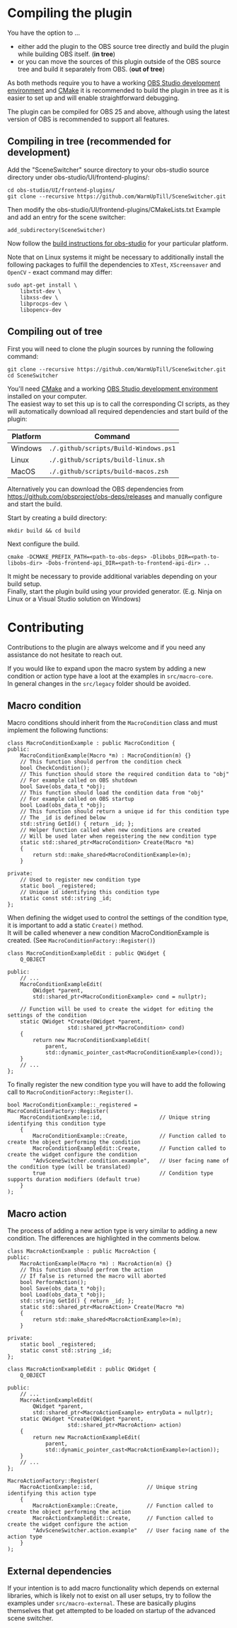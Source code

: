 # Compiling the plugin

You have the option to ...
- either add the plugin to the OBS source tree directly and build the plugin while building OBS itself. (**in tree**)
- or you can move the sources of this plugin outside of the OBS source tree and build it separately from OBS. (**out of tree**)

As both methods require you to have a working [OBS Studio development environment](https://obsproject.com/wiki/Building-OBS-Studio) and [CMake](https://cmake.org/download/) it is recommended to build the plugin in tree as it is easier to set up and will enable straightforward debugging.

The plugin can be compiled for OBS 25 and above, although using the latest version of OBS is recommended to support all features.

## Compiling in tree (recommended for development)
Add the "SceneSwitcher" source directory to your obs-studio source directory under obs-studio/UI/frontend-plugins/:
```
cd obs-studio/UI/frontend-plugins/
git clone --recursive https://github.com/WarmUpTill/SceneSwitcher.git
```

Then modify the obs-studio/UI/frontend-plugins/CMakeLists.txt Example and add an entry for the scene switcher:
```
add_subdirectory(SceneSwitcher)
```

Now follow the [build instructions for obs-studio](https://obsproject.com/wiki/Building-OBS-Studio) for your particular platform.

Note that on Linux systems it might be necessary to additionally install the following packages to fulfill the dependencies to `XTest`, `XScreensaver` and `OpenCV` - exact command may differ:
```
sudo apt-get install \
    libxtst-dev \
    libxss-dev \
    libprocps-dev \
    libopencv-dev
```


## Compiling out of tree

First you will need to clone the plugin sources by running the following command:
```
git clone --recursive https://github.com/WarmUpTill/SceneSwitcher.git
cd SceneSwitcher
```

You'll need [CMake](https://cmake.org/download/) and a working [OBS Studio development environment](https://obsproject.com/wiki/Building-OBS-Studio) installed on your computer.  
The easiest way to set this up is to call the corresponding CI scripts, as they will automatically download all required dependencies and start build of the plugin:

| Platform      | Command |
| ----------- | ----------- |
| Windows      | `./.github/scripts/Build-Windows.ps1`      |
| Linux   | `./.github/scripts/build-linux.sh` |
| MacOS   |  `./.github/scripts/build-macos.zsh` |

Alternatively you can download the OBS dependencies from https://github.com/obsproject/obs-deps/releases and manually configure and start the build.

Start by creating a build directory:
```
mkdir build && cd build
```
Next configure the build.
```
cmake -DCMAKE_PREFIX_PATH=<path-to-obs-deps> -Dlibobs_DIR=<path-to-libobs-dir> -Dobs-frontend-api_DIR=<path-to-frontend-api-dir> ..
```
It might be necessary to provide additional variables depending on your build setup.  
Finally, start the plugin build using your provided generator. (E.g. Ninja on Linux or a Visual Studio solution on Windows)

# Contributing

Contributions to the plugin are always welcome and if you need any assistance do not hesitate to reach out.

If you would like to expand upon the macro system by adding a new condition or action type have a loot at the examples in `src/macro-core`.  
In general changes in the `src/legacy` folder should be avoided.  

## Macro condition
Macro conditions should inherit from the `MacroCondition` class and must implement the following functions:

```
class MacroConditionExample : public MacroCondition {
public:
    MacroConditionExample(Macro *m) : MacroCondition(m) {}
    // This function should perfrom the condition check
    bool CheckCondition();
    // This function should store the required condition data to "obj"
    // For example called on OBS shutdown
    bool Save(obs_data_t *obj);
    // This function should load the condition data from "obj"
    // For example called on OBS startup
    bool Load(obs_data_t *obj);
    // This function should return a unique id for this condition type
    // The _id is defined below
    std::string GetId() { return _id; };
    // Helper function called when new conditions are created
    // Will be used later when regeistering the new condition type
    static std::shared_ptr<MacroCondition> Create(Macro *m)
    {
        return std::make_shared<MacroConditionExample>(m);
    }

private:
    // Used to register new condition type
    static bool _registered;
    // Unique id identifying this condition type
    static const std::string _id;
};
```
When defining the widget used to control the settings of the condition type, it is important to add a static `Create()` method.  
It will be called whenever a new condition MacroConditionExample is created. (See `MacroConditionFactory::Register()`)  
```
class MacroConditionExampleEdit : public QWidget {
    Q_OBJECT

public:
    // ...
    MacroConditionExampleEdit(
        QWidget *parent,
        std::shared_ptr<MacroConditionExample> cond = nullptr);

    // Function will be used to create the widget for editing the settings of the condition
    static QWidget *Create(QWidget *parent,
                   std::shared_ptr<MacroCondition> cond)
    {
        return new MacroConditionExampleEdit(
            parent,
            std::dynamic_pointer_cast<MacroConditionExample>(cond));
    }
    // ...
};
```

To finally register the new condition type you will have to add the following call to `MacroConditionFactory::Register()`.

```
bool MacroConditionExample::_registered = MacroConditionFactory::Register(
    MacroConditionExample::id,                  // Unique string identifying this condition type
    {
        MacroConditionExample::Create,          // Function called to create the object performing the condition
        MacroConditionExampleEdit::Create,      // Function called to create the widget configure the condition
        "AdvSceneSwitcher.condition.example",   // User facing name of the condition type (will be translated)
        true                                    // Condition type supports duration modifiers (default true)
    }
);
```

## Macro action

The process of adding a new action type is very similar to adding a new condition.
The differences are highlighted in the comments below.

```
class MacroActionExample : public MacroAction {
public:
    MacroActionExample(Macro *m) : MacroAction(m) {}
    // This function should perfrom the action
    // If false is returned the macro will aborted
    bool PerformAction();
    bool Save(obs_data_t *obj);
    bool Load(obs_data_t *obj);
    std::string GetId() { return _id; };
    static std::shared_ptr<MacroAction> Create(Macro *m)
    {
        return std::make_shared<MacroActionExample>(m);
    }

private:
    static bool _registered;
    static const std::string _id;
};
```
```
class MacroActionExampleEdit : public QWidget {
	Q_OBJECT

public:
    // ...
	MacroActionExampleEdit(
		QWidget *parent,
		std::shared_ptr<MacroActionExample> entryData = nullptr);
	static QWidget *Create(QWidget *parent,
			       std::shared_ptr<MacroAction> action)
	{
		return new MacroActionExampleEdit(
			parent,
			std::dynamic_pointer_cast<MacroActionExample>(action));
	}
    // ...
};
```
```
MacroActionFactory::Register(
    MacroActionExample::id,                 // Unique string identifying this action type
    {
        MacroActionExample::Create,         // Function called to create the object performing the action
        MacroActionExampleEdit::Create,     // Function called to create the widget configure the action
        "AdvSceneSwitcher.action.example"   // User facing name of the action type
    }
);
```
## External dependencies
If your intention is to add macro functionality which depends on external libraries, which is likely not to exist on all user setups, try to follow the examples under `src/macro-external`.
These are basically plugins themselves that get attempted to be loaded on startup of the advanced scene switcher.
